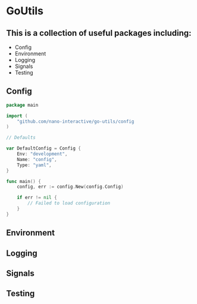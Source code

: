 # GoUtils

## This is a collection of useful packages including:

- Config
- Environment
- Logging
- Signals
- Testing

## Config

```go
package main

import (
    "github.com/nano-interactive/go-utils/config
)

// Defaults

var DefaultConfig = Config {
    Env: "development",
    Name: "config",
    Type: "yaml",
}

func main() {
    config, err := config.New(config.Config)

    if err != nil {
        // Failed to load configuration
    }
}

```

## Environment

## Logging

## Signals

## Testing